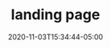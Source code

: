 ---
title: "landing page"
date: 2020-11-03T15:34:44-05:00
draft: true
header: 'Modern monitoring & analytics'
subheader: 'See inside any stack, any app, at any scale, anywhere.' 
products:
  - infrastructure: 
      title: infrastructure 
      price: $15 
      description: Centralize your monitoring of systems and services
      description_two: See across systems, apps, and services
      bullets:
        bullet_one: 250+ integrations 
        bullet_two: Out-of-the-box dashboards 
        bullet_three: 15-month metric retention
  - apm:
      title: apm
      price: $31 
      description: Centralize your monitoring of systems and services 
      description_two: Get full visibility into modern applications 
      bullets:
        bullet_one: Java, Ruby, Python, Go, Node, and more
        bullet_two: Out-of-the-box application health dashboards 
        bullet_three: 1 million trace events per host included
  - logs_management:
      title: logs management
      price: $1.27 
      description: Analyze and explore log data in context 
      description_two: Analyze and explore log data in context
      bullets:
        bullet_one: Collect from any source
        bullet_two: Automated & custom processing
        bullet_three: Fully integrated with Infrastructure and APM
---